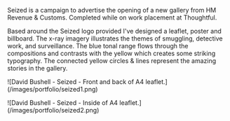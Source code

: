 Seized is a campaign to advertise the opening of a new gallery from HM Revenue & Customs. Completed while on work placement at Thoughtful.

Based around the Seized logo provided I've designed a leaflet, poster and billboard. The x-ray imagery illustrates the themes of smuggling, detective work, and surveillance. The blue tonal range flows through the compositions and contrasts with the yellow which creates some striking typography. The connected yellow circles & lines represent the amazing stories in the gallery.

<p class="post__image">![David Bushell - Seized - Front and back of A4 leaflet.](/images/portfolio/seized1.png)</p>

<p class="post__image">![David Bushell - Seized - Inside of A4 leaflet.](/images/portfolio/seized2.png)</p>
